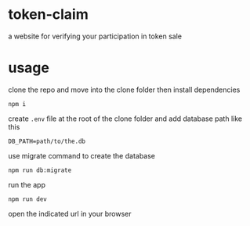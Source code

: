# token-claim
a website for verifying your participation in token sale

# usage 
clone the repo and move into the clone folder then install dependencies
```
npm i
```
create `.env` file at the root of the clone folder and add database path like this
```
DB_PATH=path/to/the.db
```
use migrate command to create the database
```
npm run db:migrate
```
run the app
```
npm run dev
```
open the indicated url in your browser